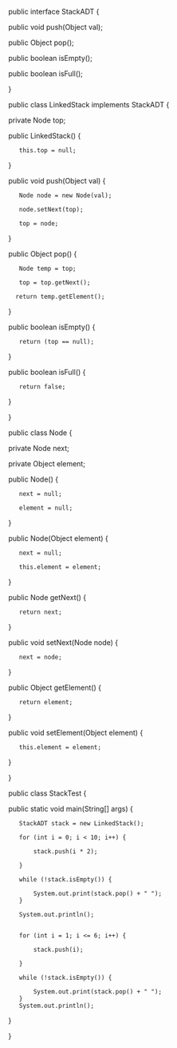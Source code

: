 public interface StackADT {  

   

   public void push(Object val);


   public Object pop();
  

   public boolean isEmpty();

  
   public boolean isFull();

}

public class LinkedStack implements StackADT {

   private Node top; 

   public LinkedStack() {

       this.top = null;

   }

   public void push(Object val) {

       Node node = new Node(val);

       node.setNext(top);

       top = node;

   }

   public Object pop() {

       Node temp = top;

       top = top.getNext();

      return temp.getElement();

   }

   public boolean isEmpty() {

       return (top == null);  

   }

   
   public boolean isFull() {


       return false;

   }

}


public class Node {

   private Node next;

   private Object element;


   public Node() {

       next = null;

       element = null;

   }

   public Node(Object element)   {

       next = null;

       this.element = element;

   }

   public Node getNext() {

       return next;

   }

   public void setNext(Node node) {

       next = node;

   }

   public Object getElement() {

       return element;

   }

   public void setElement(Object element) {

       this.element = element;

   }

}


public class StackTest {

   public static void main(String[] args)   {

       StackADT stack = new LinkedStack();

       for (int i = 0; i < 10; i++) {

           stack.push(i * 2);

       }

       while (!stack.isEmpty()) {

           System.out.print(stack.pop() + " ");
       }  

       System.out.println();


       for (int i = 1; i <= 6; i++) {

           stack.push(i);

       }  

       while (!stack.isEmpty()) {

           System.out.print(stack.pop() + " ");
       }  
       System.out.println();

   }

}
